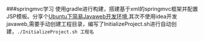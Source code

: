 ###springmvc学习
使用gradle进行构建，搭建基于xml的springmvc框架并配置JSP模板。分享个[Ubuntu下简易Javaweb开发环境](http://www.jianshu.com/p/0bbf593e3ecf),其次不使用idea开发javaweb,需要手动创建工程目录，编写了InitializeProject.sh进行自动创建，`./InitializeProject.sh 工程名`




